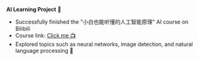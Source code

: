 **AI Learning Project** 🦾
- Successfully finished the "小白也能听懂的人工智能原理" AI course on Bilibili
- Course link: [Click me 📺](https://www.bilibili.com/cheese/play/ss281?bsource=link_copy)
- Explored topics such as neural networks, image detection, and natural language processing 🌱
